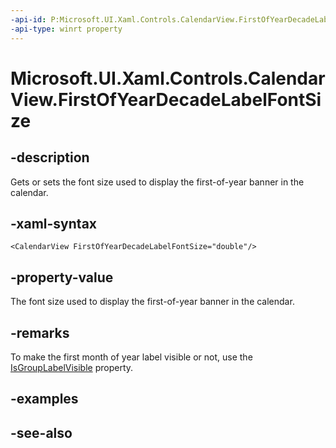 ```yaml
---
-api-id: P:Microsoft.UI.Xaml.Controls.CalendarView.FirstOfYearDecadeLabelFontSize
-api-type: winrt property
---
```


<!-- Property syntax
public double FirstOfYearDecadeLabelFontSize { get;  set; }
-->

# Microsoft.UI.Xaml.Controls.CalendarView.FirstOfYearDecadeLabelFontSize

## -description
Gets or sets the font size used to display the first-of-year banner in the calendar.

## -xaml-syntax
```xaml
<CalendarView FirstOfYearDecadeLabelFontSize="double"/>
```


## -property-value
The font size used to display the first-of-year banner in the calendar.

## -remarks
To make the first month of year label visible or not, use the [IsGroupLabelVisible](calendarview_isgrouplabelvisible.md) property.

## -examples

## -see-also

